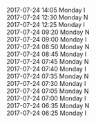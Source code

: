 2017-07-24 14:05 Monday  I  
2017-07-24 12:30 Monday  N  
2017-07-24 12:25 Monday  I  
2017-07-24 09:20 Monday  N  
2017-07-24 09:00 Monday  I  
2017-07-24 08:50 Monday  N  
2017-07-24 08:45 Monday  I  
2017-07-24 07:45 Monday  N  
2017-07-24 07:40 Monday  I  
2017-07-24 07:35 Monday  N  
2017-07-24 07:30 Monday  I  
2017-07-24 07:05 Monday  N  
2017-07-24 07:00 Monday  I  
2017-07-24 06:35 Monday  N  
2017-07-24 06:25 Monday  I  
